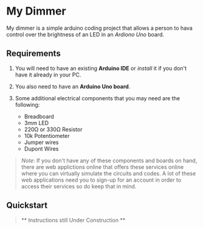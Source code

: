 # My Dimmer

My dimmer is a simple arduino coding project that allows a person to hava control over the brightness of an LED in an *Ardiono Uno* board.

## Requirements

1. You will need to have an existing **Arduino IDE** or *install* it if you don't have it already in your PC.

2. You also need to have an **Arduino Uno board**.

3. Some additional electrical components that you may need are the following:
    - Breadboard
    - 3mm LED
    - 220Ω or 330Ω Resistor
    - 10k Potentiometer
    - Jumper wires
    - Dupont Wires
    

> *Note*: If you don't have any of these components and
> boards on hand, there are web applictions online that
> offers these services online where you can virtually
> simulate the circuits and codes. A lot of these web
> applications need you to sign-up for an account in order
> to access their services so do keep that in mind.

## Quickstart 
> ** Instructions still Under Construction **